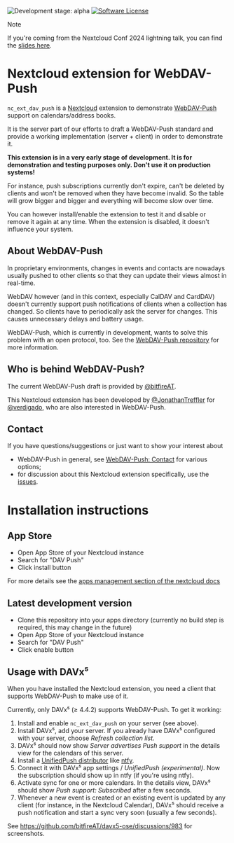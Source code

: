 ![Development stage: alpha](https://img.shields.io/badge/development%20stage-preview-blue)
[![Software License](https://img.shields.io/badge/license-AGPL-brightgreen.svg)](LICENSE)

> [!NOTE]  
> If you're coming from the Nextcloud Conf 2024 lightning talk, you can find the [slides here](https://cloud.bitfire.at/s/WoPZaEnC9tmNxa6).

# Nextcloud extension for WebDAV-Push

`nc_ext_dav_push` is a [Nextcloud](https://github.com/nextcloud/server) extension to demonstrate [WebDAV-Push](https://github.com/bitfireAT/webdav-push/) support on calendars/address books.

It is the server part of our efforts to draft a WebDAV-Push standard and provide a working implementation (server + client) in order to demonstrate it.

**This extension is in a very early stage of development. It is for demonstration and testing purposes only. Don't use it on production systems!**

For instance, push subscriptions currently don't expire, can't be deleted by clients and won't be removed when they have become invalid. So the table will grow bigger and bigger and everything will become slow over time.

You can however install/enable the extension to test it and disable or remove it again at any time. When the extension is disabled, it doesn't influence your system.


## About WebDAV-Push

In proprietary environments, changes in events and contacts are nowadays usually pushed to other clients so that they can update their views almost in real-time.

WebDAV however (and in this context, especially CalDAV and CardDAV) doesn't currently support push notifications of clients when a collection has changed. So clients have to periodically ask the server for changes. This causes unnecessary delays and battery usage.

WebDAV-Push, which is currently in development, wants to solve this problem with an open protocol, too. See the [WebDAV-Push repository](https://github.com/bitfireAT/webdav-push/) for more information.


## Who is behind WebDAV-Push?

The current WebDAV-Push draft is provided by [@bitfireAT](https://github.com/bitfireAT).

This Nextcloud extension has been developed by [@JonathanTreffler](https://github.com/JonathanTreffler) for [@verdigado](https://github.com/verdigado), who are also interested in WebDAV-Push.


## Contact

If you have questions/suggestions or just want to show your interest about

- WebDAV-Push in general, see [WebDAV-Push: Contact](https://github.com/bitfireAT/webdav-push/#contact) for various options;
- for discussion about this Nextcloud extension specifically, use the [issues](https://github.com/bitfireAT/nc_ext_dav_push/issues).


# Installation instructions

## App Store
- Open App Store of your Nextcloud instance
- Search for "DAV Push"
- Click install button

For more details see the [apps management section of the nextcloud docs](https://docs.nextcloud.com/server/stable/admin_manual/apps_management.html)

## Latest development version
- Clone this repository into your apps directory (currently no build step is required, this may change in the future)
- Open App Store of your Nextcloud instance
- Search for "DAV Push"
- Click enable button

## Usage with DAVx⁵

When you have installed the Nextcloud extension, you need a client that supports WebDAV-Push to make use of it.

Currently, only DAVx⁵ (≥ 4.4.2) supports WebDAV-Push. To get it working:

1. Install and enable `nc_ext_dav_push` on your server (see above).
2. Install DAVx⁵, add your server. If you already have DAVx⁵ configured with your server, choose _Refresh collection list_.
3. DAVx⁵ should now show _Server advertises Push support_ in the details view for the calendars of this server.
4. Install a [UnifiedPush distributor](https://unifiedpush.org/users/distributors/) like [ntfy](https://ntfy.sh/).
5. Connect it with DAVx⁵ app settings / _UnifiedPush (experimental)_. Now the subscription should show up in ntfy (if you're using ntfy).
6. Activate sync for one or more calendars. In the details view, DAVx⁵ should show _Push support: Subscribed_ after a few seconds.
7. Whenever a new event is created or an existing event is updated by any client (for instance, in the Nextcloud Calendar), DAVx⁵ should receive a push notification and start a sync very soon (usually a few seconds).

See https://github.com/bitfireAT/davx5-ose/discussions/983 for screenshots.
